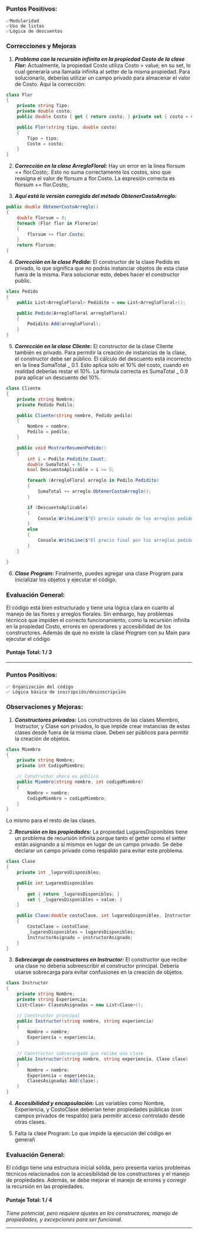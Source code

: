 ### Puntos Positivos:

    ✅Modularidad
    ✅Uso de listas
    ✅Lógica de descuentos

### Correcciones y Mejoras

1. **_Problema con la recursión infinita en la propiedad Costo de la clase Flor:_** Actualmente, la propiedad Costo utiliza Costo = value; en su set, lo cual generaría una llamada infinita al setter de la misma propiedad. Para solucionarlo, deberías utilizar un campo privado para almacenar el valor de Costo. Aquí la corrección:

```csharp
class Flor
{
    private string Tipo;
    private double costo;
    public double Costo { get { return costo; } private set { costo = value; } }

    public Flor(string tipo, double costo)
    {
        Tipo = tipo;
        Costo = costo;
    }
}
```

2. **_Corrección en la clase ArregloFloral:_**
   Hay un error en la línea florsum =+ flor.Costo;. Esto no suma correctamente los costos, sino que reasigna el valor de florsum a flor.Costo. La expresión correcta es florsum += flor.Costo;.

3. **_Aquí está la versión corregida del método ObtenerCostoArreglo:_**

```csharp
public double ObtenerCostoArreglo()
{
    double florsum = 0;
    foreach (Flor flor in Florerio)
    {
        florsum += flor.Costo;
    }
    return florsum;
}
```

4. **_Corrección en la clase Pedido:_**
   El constructor de la clase Pedido es privado, lo que significa que no podrás instanciar objetos de esta clase fuera de la misma. Para solucionar esto, debes hacer el constructor public.

```csharp
class Pedido
{
    public List<ArregloFloral> Pedidito = new List<ArregloFloral>();

    public Pedido(ArregloFloral arregloFloral)
    {
        Pedidito.Add(arregloFloral);
    }
}
```

5. **_Corrección en la clase Cliente:_**
   El constructor de la clase Cliente también es privado. Para permitir la creación de instancias de la clase, el constructor debe ser público.
   El cálculo del descuento está incorrecto en la línea SumaTotal _ 0.1. Esto aplica solo el 10% del costo, cuando en realidad deberías restar el 10%. La fórmula correcta es SumaTotal _ 0.9 para aplicar un descuento del 10%.

```csharp
class Cliente
{
    private string Nombre;
    private Pedido Pedilo;

    public Cliente(string nombre, Pedido pedilo)
    {
        Nombre = nombre;
        Pedilo = pedilo;
    }

    public void MostrarResumenPedido()
    {
        int i = Pedilo.Pedidito.Count;
        double SumaTotal = 0;
        bool DescuentoAplicable = i >= 5;

        foreach (ArregloFloral arreglo in Pedilo.Pedidito)
        {
            SumaTotal += arreglo.ObtenerCostoArreglo();
        }

        if (DescuentoAplicable)
        {
            Console.WriteLine($"El precio sumado de los arreglos pedidos es: {SumaTotal}. Debido a tener un descuento por cantidad, el precio final es {SumaTotal * 0.9}.");
        }
        else
        {
            Console.WriteLine($"El precio final por los arreglos pedidos es: {SumaTotal}. ");
        }
    }

}
```

6. **_Clase Program:_** Finalmente, puedes agregar una clase Program para inicializar los objetos y ejecutar el código.

### Evaluación General:

El código está bien estructurado y tiene una lógica clara en cuanto al manejo de las flores y arreglos florales. Sin embargo, hay problemas técnicos que impiden el correcto funcionamiento, como la recursión infinita en la propiedad Costo, errores en operadores y accesibilidad de los constructores. Además de que no existe la clase Program con su Main para ejecutar el código

#### Puntaje Total: 1 / 3

---

### Puntos Positivos:

    ✅ Organización del código
    ✅ Lógica básica de inscripción/desinscripción

### Observaciones y Mejoras:

1. **_Constructores privados:_** Los constructores de las clases Miembro, Instructor, y Clase son privados, lo que impide crear instancias de estas clases desde fuera de la misma clase. Deben ser públicos para permitir la creación de objetos.

```csharp
class Miembro
{
    private string Nombre;
    private int CodigoMiembro;

    // Constructor ahora es público
    public Miembro(string nombre, int codigoMiembro)
    {
        Nombre = nombre;
        CodigoMiembro = codigoMiembro;
    }
}
```

Lo mismo para el resto de las clases.

2. **_Recursión en las propiedades:_** La propiedad LugaresDisponibles tiene un problema de recursión infinita porque tanto el getter como el setter están asignando a sí mismos en lugar de un campo privado. Se debe declarar un campo privado como respaldo para evitar este problema.

```csharp
class Clase
{
    private int _lugaresDisponibles;

    public int LugaresDisponibles
    {
        get { return _lugaresDisponibles; }
        set { _lugaresDisponibles = value; }
    }

    public Clase(double costoClase, int lugaresDisponibles, Instructor instructorAsignado)
    {
        CostoClase = costoClase;
        _lugaresDisponibles = lugaresDisponibles;
        InstructorAsignado = instructorAsignado;
    }
}
```

3. **_Sobrecarga de constructores en Instructor:_** El constructor que recibe una clase no debería sobreescribir el constructor principal. Debería usarse sobrecarga para evitar confusiones en la creación de objetos.

```csharp
class Instructor
{
    private string Nombre;
    private string Experiencia;
    List<Clase> ClasesAsignadas = new List<Clase>();

    // Constructor principal
    public Instructor(string nombre, string experiencia)
    {
        Nombre = nombre;
        Experiencia = experiencia;
    }

    // Constructor sobrecargado que recibe una clase
    public Instructor(string nombre, string experiencia, Clase clase)
    {
        Nombre = nombre;
        Experiencia = experiencia;
        ClasesAsignadas.Add(clase);
    }
}
```

4. **_Accesibilidad y encapsulación:_** Las variables como Nombre, Experiencia, y CostoClase deberían tener propiedades públicas (con campos privados de respaldo) para permitir acceso controlado desde otras clases.

5. Falta la clase Program: Lo que impide la ejecución del código en generañ

### Evaluación General:

El código tiene una estructura inicial sólida, pero presenta varios problemas técnicos relacionados con la accesibilidad de los constructores y el manejo de propiedades. Además, se debe mejorar el manejo de errores y corregir la recursión en las propiedades.

#### Puntaje Total: 1 / 4

_Tiene potencial, pero requiere ajustes en los constructores, manejo de propiedades, y excepciones para ser funcional._

---
